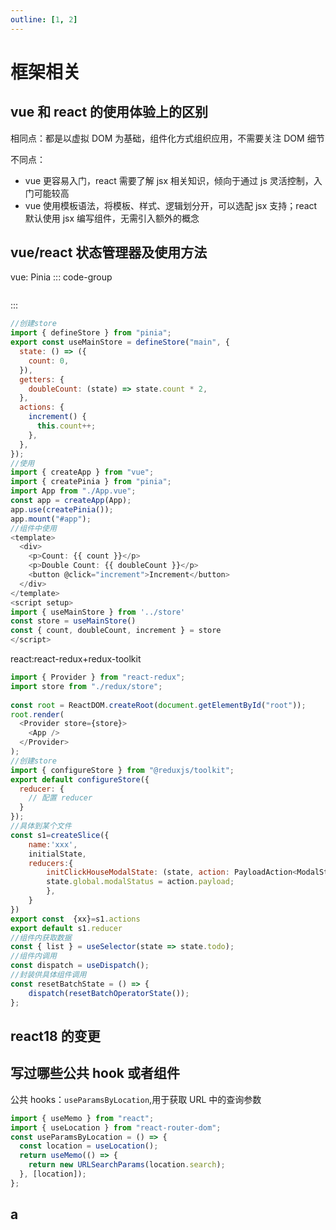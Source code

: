 ```yaml
---
outline: [1, 2]
---
```


# 框架相关

## vue 和 react 的使用体验上的区别

相同点：都是以虚拟 DOM 为基础，组件化方式组织应用，不需要关注 DOM 细节

不同点：

- vue 更容易入门，react 需要了解 jsx 相关知识，倾向于通过 js 灵活控制，入门可能较高
- vue 使用模板语法，将模板、样式、逻辑划分开，可以选配 jsx 支持；react 默认使用 jsx 编写组件，无需引入额外的概念

## vue/react 状态管理器及使用方法

vue: Pinia
::: code-group

```vue [创建store]

```

:::

```js
//创建store
import { defineStore } from "pinia";
export const useMainStore = defineStore("main", {
  state: () => ({
    count: 0,
  }),
  getters: {
    doubleCount: (state) => state.count * 2,
  },
  actions: {
    increment() {
      this.count++;
    },
  },
});
//使用
import { createApp } from "vue";
import { createPinia } from "pinia";
import App from "./App.vue";
const app = createApp(App);
app.use(createPinia());
app.mount("#app");
//组件中使用
<template>
  <div>
    <p>Count: {{ count }}</p>
    <p>Double Count: {{ doubleCount }}</p>
    <button @click="increment">Increment</button>
  </div>
</template>
<script setup>
import { useMainStore } from '../store'
const store = useMainStore()
const { count, doubleCount, increment } = store
</script>
```

react:react-redux+redux-toolkit

```jsx
import { Provider } from "react-redux";
import store from "./redux/store";
​
const root = ReactDOM.createRoot(document.getElementById("root"));
root.render(
  <Provider store={store}>
    <App />
  </Provider>
);
//创建store
import { configureStore } from "@reduxjs/toolkit";
export default configureStore({
  reducer: {
    // 配置 reducer
  }
});
//具体到某个文件
const s1=createSlice({
    name:'xxx',
    initialState,
    reducers:{
        initClickHouseModalState: (state, action: PayloadAction<ModalState>) => {
        state.global.modalStatus = action.payload;
        },
    }
})
export const  {xx}=s1.actions
export default s1.reducer
//组件内获取数据
const { list } = useSelector(state => state.todo);
//组件内调用
const dispatch = useDispatch();
//封装供具体组件调用
const resetBatchState = () => {
    dispatch(resetBatchOperatorState());
};
```

## react18 的变更

## 写过哪些公共 hook 或者组件

公共 hooks：`useParamsByLocation`,用于获取 URL 中的查询参数

```js
import { useMemo } from "react";
import { useLocation } from "react-router-dom";
const useParamsByLocation = () => {
  const location = useLocation();
  return useMemo(() => {
    return new URLSearchParams(location.search);
  }, [location]);
};
```

## a